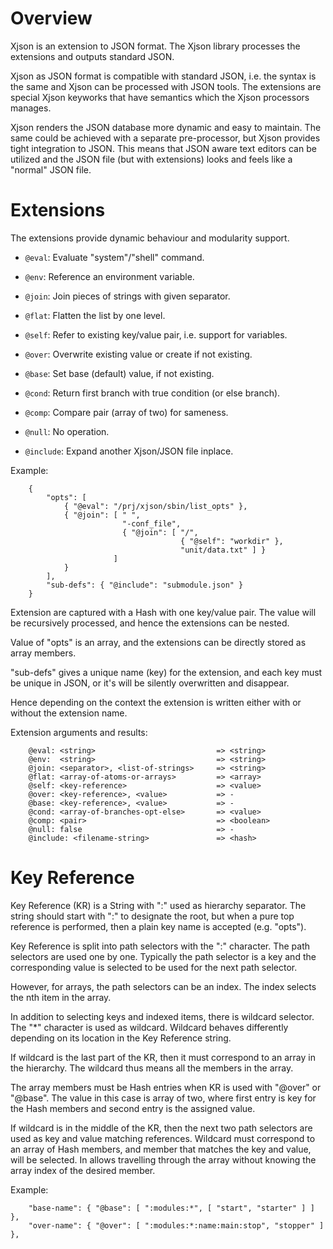 # Overview

Xjson is an extension to JSON format. The Xjson library processes the
extensions and outputs standard JSON.

Xjson as JSON format is compatible with standard JSON, i.e. the syntax
is the same and Xjson can be processed with JSON tools. The extensions
are special Xjson keyworks that have semantics which the Xjson
processors manages.

Xjson renders the JSON database more dynamic and easy to maintain. The
same could be achieved with a separate pre-processor, but Xjson
provides tight integration to JSON. This means that JSON aware text
editors can be utilized and the JSON file (but with extensions) looks
and feels like a "normal" JSON file.


# Extensions

The extensions provide dynamic behaviour and modularity support.

* `@eval`: Evaluate "system"/"shell" command.

* `@env`:  Reference an environment variable.

* `@join`: Join pieces of strings with given separator.

* `@flat`: Flatten the list by one level.

* `@self`: Refer to existing key/value pair, i.e. support for variables.

* `@over`: Overwrite existing value or create if not existing.

* `@base`: Set base (default) value, if not existing.

* `@cond`: Return first branch with true condition (or else branch).

* `@comp`: Compare pair (array of two) for sameness.

* `@null`: No operation.

* `@include`: Expand another Xjson/JSON file inplace.


Example:

```
    {
        "opts": [
            { "@eval": "/prj/xjson/sbin/list_opts" },
            { "@join": [ " ",
                         "-conf_file",
                         { "@join": [ "/",
                                      { "@self": "workdir" },
                                      "unit/data.txt" ] }
                       ]
            }
        ],
        "sub-defs": { "@include": "submodule.json" }
    }

```

Extension are captured with a Hash with one key/value pair. The value
will be recursively processed, and hence the extensions can be nested.

Value of "opts" is an array, and the extensions can be directly stored
as array members.

"sub-defs" gives a unique name (key) for the extension, and each key
must be unique in JSON, or it's will be silently overwritten and
disappear.

Hence depending on the context the extension is written either with or
without the extension name.

Extension arguments and results:

```
    @eval: <string>                           => <string>
    @env:  <string>                           => <string>
    @join: <separator>, <list-of-strings>     => <string>
    @flat: <array-of-atoms-or-arrays>         => <array>
    @self: <key-reference>                    => <value>
    @over: <key-reference>, <value>           => -
    @base: <key-reference>, <value>           => -
    @cond: <array-of-branches-opt-else>       => <value>
    @comp: <pair>                             => <boolean>
    @null: false                              => -
    @include: <filename-string>               => <hash>

```

# Key Reference

Key Reference (KR) is a String with ":" used as hierarchy
separator. The string should start with ":" to designate the root, but
when a pure top reference is performed, then a plain key name is
accepted (e.g. "opts").

Key Reference is split into path selectors with the ":" character. The
path selectors are used one by one. Typically the path selector is a
key and the corresponding value is selected to be used for the next
path selector.

However, for arrays, the path selectors can be an index. The index
selects the nth item in the array.

In addition to selecting keys and indexed items, there is wildcard
selector. The "*" character is used as wildcard. Wildcard behaves
differently depending on its location in the Key Reference string.

If wildcard is the last part of the KR, then it must correspond to an
array in the hierarchy. The wildcard thus means all the members in the
array.

The array members must be Hash entries when KR is used with "@over" or
"@base". The value in this case is array of two, where first entry is
key for the Hash members and second entry is the assigned value.

If wildcard is in the middle of the KR, then the next two path
selectors are used as key and value matching references. Wildcard must
correspond to an array of Hash members, and member that matches the
key and value, will be selected. In allows travelling through the
array without knowing the array index of the desired member.

Example:

```
    "base-name": { "@base": [ ":modules:*", [ "start", "starter" ] ] },
    "over-name": { "@over": [ ":modules:*:name:main:stop", "stopper" ] },
```
